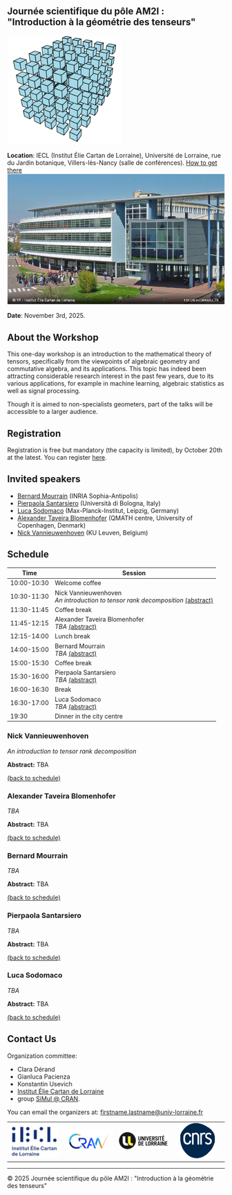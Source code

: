 ## Journée scientifique du pôle AM2I : "Introduction à la géométrie des tenseurs"

![tenseur](tenseur.png)

**Location**: IECL (Institut Élie Cartan de Lorraine), Université de Lorraine, rue du Jardin botanique, Villers-lès-Nancy (salle de conférences).  [How to get there](https://www.openstreetmap.org/?#map=19/48.665865/6.159937)
![photo-iecl](IECL.jpg)


**Date**: November 3rd, 2025.


## About the Workshop
This one-day workshop is an introduction to the mathematical theory of tensors, specifically from the viewpoints of algebraic geometry and commutative algebra, and its applications. 
This topic has indeed been attracting considerable research interest in the past few years, due to its various applications, for example in machine learning, algebraic statistics as well as signal processing. 

Though it is aimed to non-specialists geometers, part of the talks will be accessible to a larger audience. 

## Registration
Registration is free but mandatory (the capacity is limited), by October 20th at the latest.
You can register [here](https://enquetes.univ-lorraine.fr/index.php/417547?lang=fr).

## Invited speakers
- [Bernard Mourrain](https://www-sop.inria.fr/members/Bernard.Mourrain/) (INRIA Sophia-Antipolis)
- [Pierpaola Santarsiero](https://pierpaolasantarsiero.wixsite.com/pierpaola) (Università di Bologna, Italy)
- [Luca Sodomaco](https://sites.google.com/view/luca-sodomaco/home) (Max-Planck-Institut, Leipzig, Germany)
- [Alexander Taveira Blomenhofer](https://a44l.github.io/) (QMATH centre, University of Copenhagen, Denmark)
- [Nick Vannieuwenhoven](https://people.cs.kuleuven.be/~nick.vannieuwenhoven/) (KU Leuven, Belgium)

## Schedule

| **Time**         | **Session**                             |
|-----------------------|-----------------------------------------|
| 10:00-10:30      | Welcome coffee                        |
| 10:30-11:30      | Nick Vannieuwenhoven <br> *An introduction to tensor rank decomposition*     [(abstract)](#vannieuwenhoven)                    |
| 11:30-11:45      | Coffee break          |
| 11:45-12:15      | Alexander Taveira Blomenhofer <br> *TBA*       [(abstract)](#blomenhofer)              |
| 12:15-14:00      | Lunch break          |
| 14:00-15:00      | Bernard Mourrain  <br> *TBA* [(abstract)](#mourrain)  |
| 15:00-15:30      | Coffee break                            |
| 15:30-16:00      | Pierpaola Santarsiero <br> *TBA* [(abstract)](#santarsiero)  |
| 16:00-16:30      | Break                               |
| 16:30-17:00      | Luca Sodomaco <br> *TBA*      [(abstract)](#sodomaco)        |
| 19:30            | Dinner in the city centre |


### Nick Vannieuwenhoven
*An introduction to tensor rank decomposition*

**Abstract:** TBA

[(back to schedule)](#mon)

### Alexander Taveira Blomenhofer
*TBA*

**Abstract:** TBA

[(back to schedule)](#mon)

### Bernard Mourrain
*TBA*

**Abstract:** TBA

[(back to schedule)](#mon)
 
### Pierpaola Santarsiero
*TBA*

**Abstract:** TBA

[(back to schedule)](#mon)

### Luca Sodomaco
*TBA*

**Abstract:** TBA

[(back to schedule)](#mon)





## Contact Us

Organization committee: 
 - Clara Dérand
 - Gianluca Pacienza
 - Konstantin Usevich
 - [Institut Élie Cartan de Lorraine](https://iecl.univ-lorraine.fr/) 
 - group [SiMul @ CRAN](https://cran-simul.github.io/).

You can email the organizers at: [firstname.lastname@univ-lorraine.fr](firstname.lastname@univ-lorraine.fr)

<!DOCTYPE html>
<html lang="fr">
<body>
<table width="100%" cellspacing="0" cellpadding="0" border="0" style="border-collapse: collapse; border: none;">
  <tr>
    <td align="center" width="25%">
      <img src="logo_iecl.png" alt="IECL" style="max-width: 100%; height: auto;" />
    </td>
    <td align="center" width="25%">
      <img src="Logo_CRAN.jpg" alt="CRAN" style="max-width: 100%; height: auto;" />
    </td>
    <td align="center" width="25%">
      <img src="LOGO_UL.png" alt="UL" style="max-width: 100%; height: auto;" />
    </td>
    <td align="center" width="25%">
      <img src="Logo_CNRS.png" alt="CNRS" style="max-width: 100%; height: auto;" />
    </td>
  </tr>
</table>

</body>
</html>



---

&copy; 2025 Journée scientifique du pôle AM2I : "Introduction à la géométrie des tenseurs"
